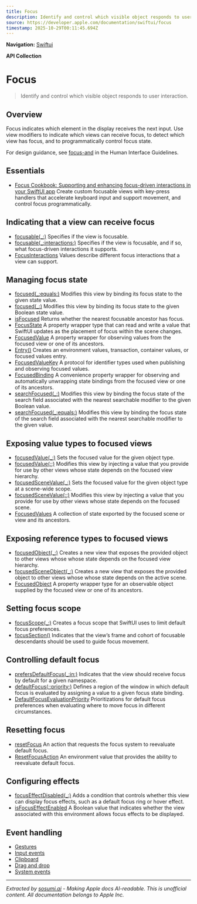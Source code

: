 ```yaml
---
title: Focus
description: Identify and control which visible object responds to user interaction.
source: https://developer.apple.com/documentation/swiftui/focus
timestamp: 2025-10-29T00:11:45.694Z
---
```


**Navigation:** [Swiftui](/documentation/swiftui)

**API Collection**

# Focus

> Identify and control which visible object responds to user interaction.

## Overview

Focus indicates which element in the display receives the next input. Use view modifiers to indicate which views can receive focus, to detect which view has focus, and to programmatically control focus state.



For design guidance, see [focus-and](/design/Human-Interface-Guidelines/focus-and-selection) in the Human Interface Guidelines.

## Essentials

- [Focus Cookbook: Supporting and enhancing focus-driven interactions in your SwiftUI app](/documentation/swiftui/focus-cookbook-sample) Create custom focusable views with key-press handlers that accelerate keyboard input and support movement, and control focus programmatically.

## Indicating that a view can receive focus

- [focusable(_:)](/documentation/swiftui/view/focusable(_:)) Specifies if the view is focusable.
- [focusable(_:interactions:)](/documentation/swiftui/view/focusable(_:interactions:)) Specifies if the view is focusable, and if so, what focus-driven interactions it supports.
- [FocusInteractions](/documentation/swiftui/focusinteractions) Values describe different focus interactions that a view can support.

## Managing focus state

- [focused(_:equals:)](/documentation/swiftui/view/focused(_:equals:)) Modifies this view by binding its focus state to the given state value.
- [focused(_:)](/documentation/swiftui/view/focused(_:)) Modifies this view by binding its focus state to the given Boolean state value.
- [isFocused](/documentation/swiftui/environmentvalues/isfocused) Returns whether the nearest focusable ancestor has focus.
- [FocusState](/documentation/swiftui/focusstate) A property wrapper type that can read and write a value that SwiftUI updates as the placement of focus within the scene changes.
- [FocusedValue](/documentation/swiftui/focusedvalue) A property wrapper for observing values from the focused view or one of its ancestors.
- [Entry()](/documentation/swiftui/entry()) Creates an environment values, transaction, container values, or focused values entry.
- [FocusedValueKey](/documentation/swiftui/focusedvaluekey) A protocol for identifier types used when publishing and observing focused values.
- [FocusedBinding](/documentation/swiftui/focusedbinding) A convenience property wrapper for observing and automatically unwrapping state bindings from the focused view or one of its ancestors.
- [searchFocused(_:)](/documentation/swiftui/view/searchfocused(_:)) Modifies this view by binding the focus state of the search field associated with the nearest searchable modifier to the given Boolean value.
- [searchFocused(_:equals:)](/documentation/swiftui/view/searchfocused(_:equals:)) Modifies this view by binding the focus state of the search field associated with the nearest searchable modifier to the given value.

## Exposing value types to focused views

- [focusedValue(_:)](/documentation/swiftui/view/focusedvalue(_:)) Sets the focused value for the given object type.
- [focusedValue(_:_:)](/documentation/swiftui/view/focusedvalue(_:_:)) Modifies this view by injecting a value that you provide for use by other views whose state depends on the focused view hierarchy.
- [focusedSceneValue(_:)](/documentation/swiftui/view/focusedscenevalue(_:)) Sets the focused value for the given object type at a scene-wide scope.
- [focusedSceneValue(_:_:)](/documentation/swiftui/view/focusedscenevalue(_:_:)) Modifies this view by injecting a value that you provide for use by other views whose state depends on the focused scene.
- [FocusedValues](/documentation/swiftui/focusedvalues) A collection of state exported by the focused scene or view and its ancestors.

## Exposing reference types to focused views

- [focusedObject(_:)](/documentation/swiftui/view/focusedobject(_:)) Creates a new view that exposes the provided object to other views whose whose state depends on the focused view hierarchy.
- [focusedSceneObject(_:)](/documentation/swiftui/view/focusedsceneobject(_:)) Creates a new view that exposes the provided object to other views whose whose state depends on the active scene.
- [FocusedObject](/documentation/swiftui/focusedobject) A property wrapper type for an observable object supplied by the focused view or one of its ancestors.

## Setting focus scope

- [focusScope(_:)](/documentation/swiftui/view/focusscope(_:)) Creates a focus scope that SwiftUI uses to limit default focus preferences.
- [focusSection()](/documentation/swiftui/view/focussection()) Indicates that the view’s frame and cohort of focusable descendants should be used to guide focus movement.

## Controlling default focus

- [prefersDefaultFocus(_:in:)](/documentation/swiftui/view/prefersdefaultfocus(_:in:)) Indicates that the view should receive focus by default for a given namespace.
- [defaultFocus(_:_:priority:)](/documentation/swiftui/view/defaultfocus(_:_:priority:)) Defines a region of the window in which default focus is evaluated by assigning a value to a given focus state binding.
- [DefaultFocusEvaluationPriority](/documentation/swiftui/defaultfocusevaluationpriority) Prioritizations for default focus preferences when evaluating where to move focus in different circumstances.

## Resetting focus

- [resetFocus](/documentation/swiftui/environmentvalues/resetfocus) An action that requests the focus system to reevaluate default focus.
- [ResetFocusAction](/documentation/swiftui/resetfocusaction) An environment value that provides the ability to reevaluate default focus.

## Configuring effects

- [focusEffectDisabled(_:)](/documentation/swiftui/view/focuseffectdisabled(_:)) Adds a condition that controls whether this view can display focus effects, such as a default focus ring or hover effect.
- [isFocusEffectEnabled](/documentation/swiftui/environmentvalues/isfocuseffectenabled) A Boolean value that indicates whether the view associated with this environment allows focus effects to be displayed.

## Event handling

- [Gestures](/documentation/swiftui/gestures)
- [Input events](/documentation/swiftui/input-events)
- [Clipboard](/documentation/swiftui/clipboard)
- [Drag and drop](/documentation/swiftui/drag-and-drop)
- [System events](/documentation/swiftui/system-events)

---

*Extracted by [sosumi.ai](https://sosumi.ai) - Making Apple docs AI-readable.*
*This is unofficial content. All documentation belongs to Apple Inc.*

